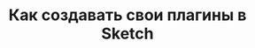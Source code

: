 ---
title: Как создавать свои плагины в Sketch
period: 2017-01-01
link: 
cover:
category: "talks"
meta-lang: Russian
meta-year: 2017
meta-people:
meta-publisher: IT Global Meetup 11
---
